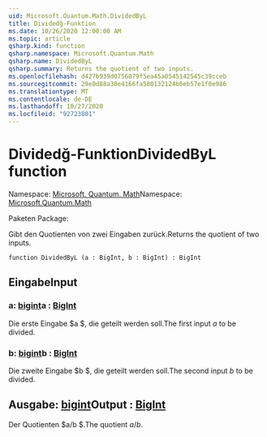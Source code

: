 ```yaml
---
uid: Microsoft.Quantum.Math.DividedByL
title: Dividedğ-Funktion
ms.date: 10/26/2020 12:00:00 AM
ms.topic: article
qsharp.kind: function
qsharp.namespace: Microsoft.Quantum.Math
qsharp.name: DividedByL
qsharp.summary: Returns the quotient of two inputs.
ms.openlocfilehash: d427b939d0756879f5ea45a0545142545c39cceb
ms.sourcegitcommit: 29e0d88a30e4166fa580132124b0eb57e1f0e986
ms.translationtype: MT
ms.contentlocale: de-DE
ms.lasthandoff: 10/27/2020
ms.locfileid: "92723801"
---
```

# <a name="dividedbyl-function"></a><span data-ttu-id="9d663-102">Dividedğ-Funktion</span><span class="sxs-lookup"><span data-stu-id="9d663-102">DividedByL function</span></span>

<span data-ttu-id="9d663-103">Namespace: [Microsoft. Quantum. Math](xref:Microsoft.Quantum.Math)</span><span class="sxs-lookup"><span data-stu-id="9d663-103">Namespace: [Microsoft.Quantum.Math](xref:Microsoft.Quantum.Math)</span></span>

<span data-ttu-id="9d663-104">Paketen [](https://nuget.org/packages/)</span><span class="sxs-lookup"><span data-stu-id="9d663-104">Package: [](https://nuget.org/packages/)</span></span>


<span data-ttu-id="9d663-105">Gibt den Quotienten von zwei Eingaben zurück.</span><span class="sxs-lookup"><span data-stu-id="9d663-105">Returns the quotient of two inputs.</span></span>

```qsharp
function DividedByL (a : BigInt, b : BigInt) : BigInt
```


## <a name="input"></a><span data-ttu-id="9d663-106">Eingabe</span><span class="sxs-lookup"><span data-stu-id="9d663-106">Input</span></span>

### <a name="a--bigint"></a><span data-ttu-id="9d663-107">a: [bigint](xref:microsoft.quantum.lang-ref.bigint)</span><span class="sxs-lookup"><span data-stu-id="9d663-107">a : [BigInt](xref:microsoft.quantum.lang-ref.bigint)</span></span>

<span data-ttu-id="9d663-108">Die erste Eingabe $a $, die geteilt werden soll.</span><span class="sxs-lookup"><span data-stu-id="9d663-108">The first input $a$ to be divided.</span></span>


### <a name="b--bigint"></a><span data-ttu-id="9d663-109">b: [bigint](xref:microsoft.quantum.lang-ref.bigint)</span><span class="sxs-lookup"><span data-stu-id="9d663-109">b : [BigInt](xref:microsoft.quantum.lang-ref.bigint)</span></span>

<span data-ttu-id="9d663-110">Die zweite Eingabe $b $, die geteilt werden soll.</span><span class="sxs-lookup"><span data-stu-id="9d663-110">The second input $b$ to be divided.</span></span>



## <a name="output--bigint"></a><span data-ttu-id="9d663-111">Ausgabe: [bigint](xref:microsoft.quantum.lang-ref.bigint)</span><span class="sxs-lookup"><span data-stu-id="9d663-111">Output : [BigInt](xref:microsoft.quantum.lang-ref.bigint)</span></span>

<span data-ttu-id="9d663-112">Der Quotienten $a/b $.</span><span class="sxs-lookup"><span data-stu-id="9d663-112">The quotient $a / b$.</span></span>